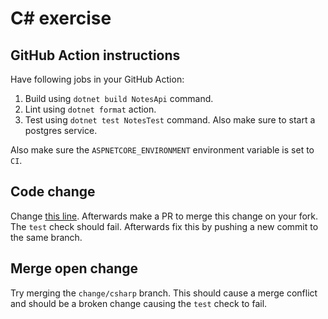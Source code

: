 # C# exercise
## GitHub Action instructions
Have following jobs in your GitHub Action:
1. Build using `dotnet build NotesApi` command.
2. Lint using `dotnet format` action.
3. Test using `dotnet test NotesTest` command. Also make sure to start a postgres service.

Also make sure the `ASPNETCORE_ENVIRONMENT` environment variable is set to `CI`.

## Code change
Change [this line](https://github.com/XDoubleU/git-hub-workshop/blob/8e8768c1c2cbdaaf04be761a45d83ebc72869184/exercises/Csharp/NotesApi/NotesTests/Tests/NotesControllerTests/Create.cs#L35).
Afterwards make a PR to merge this change on your fork. The `test` check should fail. Afterwards fix this by pushing a new commit to the same branch.

## Merge open change
Try merging the `change/csharp` branch. This should cause a merge conflict and should be a broken change causing the `test` check to fail.

